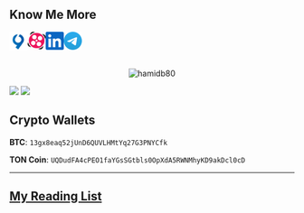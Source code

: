 ## Know Me More

<a target="_blank" href="https://virgool.io/@hamidb80">
  <img align="left" width="32px" alt="Hamid's Virgool" src="img/virgool.png" />
</a>
<a target="_blank" href="https://www.aparat.com/hamidb80">
  <img align="left" width="32px" alt="Hamid's Aparat" src="img/aparat.png" />
</a>
<a target="_blank" href="https://www.linkedin.com">
  <img align="left" width="32px" alt="Hamid's" src="img/linkedin.svg" />
</a> 
<a target="_blank" href="https://t.me/hamidb80">
  <img align="left" width="32px" alt="Hamid's Telegram" src="img/tg.svg" />
</a>

<br/>
<br/>
<br/>

<p align="center">
  <img src="https://github-readme-stats.vercel.app/api?username=hamidb80&show_icons=true" alt="hamidb80" />
</p>

![](https://github-profile-summary-cards.vercel.app/api/cards/repos-per-language?username=laqieer&theme=vue)
![](https://github-profile-summary-cards.vercel.app/api/cards/most-commit-language?username=laqieer&theme=vue)


## Crypto Wallets
**BTC**:
`13gx8eaq52jUnD6QUVLHMtYq27G3PNYCfk`

**TON Coin**:
`UQDudFA4cPEO1faYGsSGtbls0OpXdA5RWNMhyKD9akDcl0cD`

---------------
## [My Reading List](https://github.com/hamidb80/reading_list)

